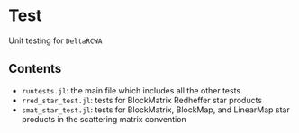 # Test

Unit testing for `DeltaRCWA`

## Contents

- `runtests.jl`: the main file which includes all the other tests
- `rred_star_test.jl`: tests for BlockMatrix Redheffer star products
- `smat_star_test.jl`: tests for BlockMatrix, BlockMap, and LinearMap star
products in the scattering matrix convention